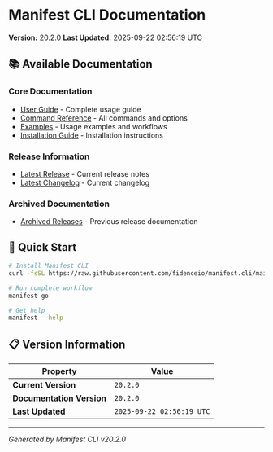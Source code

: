 # Manifest CLI Documentation

**Version:** 20.2.0
**Last Updated:** 2025-09-22 02:56:19 UTC

## 📚 Available Documentation

### Core Documentation
- [User Guide](USER_GUIDE.md) - Complete usage guide
- [Command Reference](COMMAND_REFERENCE.md) - All commands and options
- [Examples](EXAMPLES.md) - Usage examples and workflows
- [Installation Guide](INSTALLATION.md) - Installation instructions

### Release Information
- [Latest Release](RELEASE_v20.2.0.md) - Current release notes
- [Latest Changelog](CHANGELOG_v20.2.0.md) - Current changelog

### Archived Documentation
- [Archived Releases](zArchive/) - Previous release documentation

## 🚀 Quick Start

```bash
# Install Manifest CLI
curl -fsSL https://raw.githubusercontent.com/fidenceio/manifest.cli/main/install-cli.sh | bash

# Run complete workflow
manifest go

# Get help
manifest --help
```

## 📋 Version Information

| Property | Value |
|----------|-------|
| **Current Version** | `20.2.0` |
| **Documentation Version** | `20.2.0` |
| **Last Updated** | `2025-09-22 02:56:19 UTC` |

---
*Generated by Manifest CLI v20.2.0*

